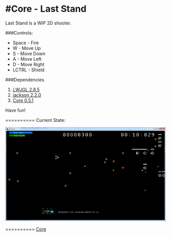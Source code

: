 #Core - Last Stand
==========

Last Stand is a WIP 2D shooter.

###Controls:
* Space - Fire
* W - Move Up
* S - Move Down
* A - Move Left
* D - Move Right
* LCTRL -  Shield

###Dependencies
1. [LWJGL 2.8.5](http://www.lwjgl.org)
2. [jackson 2.2.0](http://jackson.codehaus.org)
3. [Core 0.5.1](http://www.github.com/jgefroh/core)

Have fun!

==========
Current State:

![GUI](/ss/22JUL13_0.png)

==========
[Core](https://github.com/JGefroh/core)
